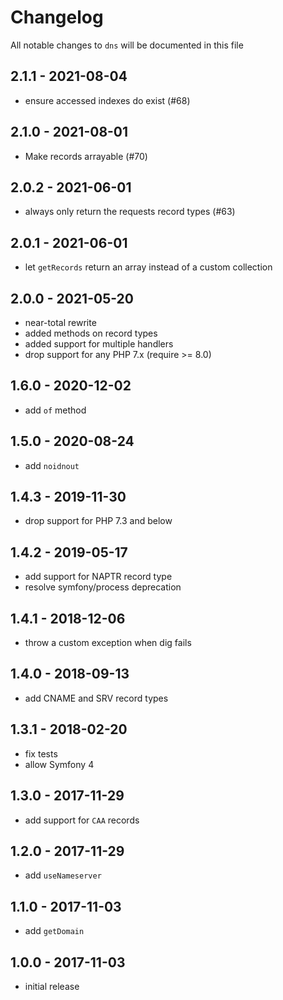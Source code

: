# Changelog

All notable changes to `dns` will be documented in this file

## 2.1.1 - 2021-08-04

- ensure accessed indexes do exist (#68)

## 2.1.0 - 2021-08-01

- Make records arrayable (#70)

## 2.0.2 - 2021-06-01

- always only return the requests record types (#63)

## 2.0.1 - 2021-06-01

- let `getRecords` return an array instead of a custom collection

## 2.0.0 - 2021-05-20

- near-total rewrite
- added methods on record types 
- added support for multiple handlers
- drop support for any PHP 7.x (require >= 8.0)

## 1.6.0 - 2020-12-02

- add `of` method

## 1.5.0 - 2020-08-24

- add `noidnout`

## 1.4.3 - 2019-11-30

- drop support for PHP 7.3 and below

## 1.4.2 - 2019-05-17

- add support for NAPTR record type
- resolve symfony/process deprecation

## 1.4.1 - 2018-12-06

- throw a custom exception when dig fails

## 1.4.0 - 2018-09-13

- add CNAME and SRV record types

## 1.3.1 - 2018-02-20

- fix tests
- allow Symfony 4

## 1.3.0 - 2017-11-29

- add support for `CAA` records

## 1.2.0 - 2017-11-29

- add `useNameserver`

## 1.1.0 - 2017-11-03

- add `getDomain`

## 1.0.0 - 2017-11-03

- initial release
